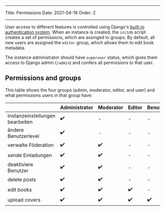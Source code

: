- - -
Title: Permissions Date: 2021-04-18 Order: 2
- - -

User access to different features is controlled using Django's [built-in authentication system](https://docs.djangoproject.com/en/3.2/topics/auth/default/). When an instance is created, the `initdb` script creates a set of permissions, which are assinged to groups. By default, all new users are assigned the `editor` group, which allows them to edit book metadata.

The instance administrator should have `superuser` status, which gives them access to Django admin (`/admin`) and confers all permissions to that user.

## Permissions and groups
This table shows the four groups (admin, moderator, editor, and user) and what permissions users in that group have:

|                                 | Administrator | Moderator | Editor | Benutzer |
| ------------------------------- | ------------- | --------- | ------ | -------- |
| Instanzeinstellungen bearbeiten | ✔️            | -         | -      | -        |
| ändere Benutzerlevel            | ✔️            | -         | -      | -        |
| verwalte Föderation             | ✔️            | ✔️        | -      | -        |
| sende Einladungen               | ✔️            | ✔️        | -      | -        |
| deaktiviere Benutzer            | ✔️            | ✔️        | -      | -        |
| delete posts                    | ✔️            | ✔️        | -      | -        |
| edit books                      | ✔️            | ✔️        | ✔️     | -        |
 upload covers            |  ✔️    |     ✔️       |   ✔️     |  ✔️
